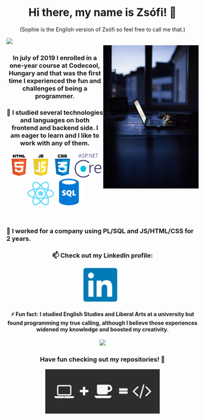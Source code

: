 
<h1 align="center"> Hi there, my name is Zsófi! 👋</h1>
<p align="center">(Sophie is the English version of Zsófi so feel free to call me that.)</p>
<img src="https://visitor-badge.laobi.icu/badge?page_id=SophieH07.SophieH07" />
<br/>
<img width="250" align="right" src="./images/code.jpg">

<h3 align="center">In july of 2019 I enrolled in a one-year course at Codecool, Hungary and that was the first time I experienced the fun and challenges of being a programmer.</h3>
<h3 align="center"> 🌱 I studied several technologies and languages on both frontend and backend side. I am eager to learn and I like to work with any of them.</h3>
<p align="center">
<img width="170" src="./images/languages/htmljscss.png">
<img width="70" src="./images/languages/netcore.png">
<img width="70" src="./images/languages/react.png">
<img width="70" src="./images/languages/sql.png">
</p>
<br/>
<h3> 🌱 I worked for a company using PL/SQL and JS/HTML/CSS for 2 years.</h3>
<h3 align="center">📫 Check out my LinkedIn profile:</h3>
<p align="center">
  <a href="https://www.linkedin.com/in/zsofia-szaniszlo-prog/"><img width='100' src="./images/linkedin.png"></a>
</p>
<h4 align="center">⚡ Fun fact: I studied English Studies and Liberal Arts at a university but found programming my true calling, although I believe those experiences widened my knowledge and boosted my creativity.</h4>
<p align="center">
  <img src="https://github-readme-stats.vercel.app/api/top-langs/?username=SophieH07&layout=compact&theme=nord"/>
</p>
<h3 align="center">Have fun checking out my repositories! 👋 </h3>
<p align="center">
  <img width="300" src="./images/coffee.jpg">
</p>
